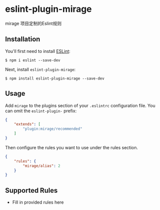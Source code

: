 # eslint-plugin-mirage

mirage 项目定制的Eslint规则

## Installation

You'll first need to install [ESLint](http://eslint.org):

```
$ npm i eslint --save-dev
```

Next, install `eslint-plugin-mirage`:

```
$ npm install eslint-plugin-mirage --save-dev
```


## Usage

Add `mirage` to the plugins section of your `.eslintrc` configuration file. You can omit the `eslint-plugin-` prefix:

```json
{
    "extends": [
        "plugin:mirage/recommended"
    ]
}
```


Then configure the rules you want to use under the rules section.

```json
{
    "rules": {
        "mirage/alias": 2
    }
}
```

## Supported Rules

* Fill in provided rules here






